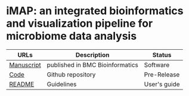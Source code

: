 
# iMAP: an integrated bioinformatics and visualization pipeline for microbiome data analysis

| URLs | Description | Status |
|-------|--------------------| --------- |
|[Manuscript](https://bmcbioinformatics.biomedcentral.com/articles/10.1186/s12859-019-2965-4) | published in BMC Bioinformatics | Software |
|[Code](https://github.com/tmbuza/iMAP) | Github repository | Pre-Release |
|[README](https://github.com/tmbuza/iMAP/blob/master/README2.md/) | Guidelines | User's guide |
